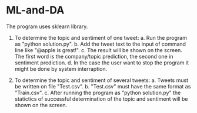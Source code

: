 # ML-and-DA

The program uses sklearn library. 

1. To determine the topic and sentiment of one tweet:
  a. Run the program as "python solution.py".
  b. Add the tweet text to the input of command line like "@apple is great!".
  c. The result will be shown on the screen. The first word is the company/topic prediction, the second one in sentiment prediction.
  d. In the case the user want to stop the program it might be done by system interraption.

2. To determine the topic and sentiment of several tweets:
  a. Tweets must be written on file "Test.csv".
  b. "Test.csv" must have the same format as "Train.csv".
  c. After running the program as "python solution.py" the statictics of successful determination of the topic and sentiment will be shown on the screen.
  
  
